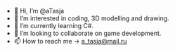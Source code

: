 - 👋 Hi, I’m @aTasja
- 👀 I’m interested in coding, 3D modelling and drawing.
- 🌱 I’m currently learning C#.
- 💞️ I’m looking to collaborate on game development.
- 📫 How to reach me -> a_tasja@mail.ru

<!---
aTasja/aTasja is a ✨ special ✨ repository because its `README.md` (this file) appears on your GitHub profile.
You can click the Preview link to take a look at your changes.
--->
